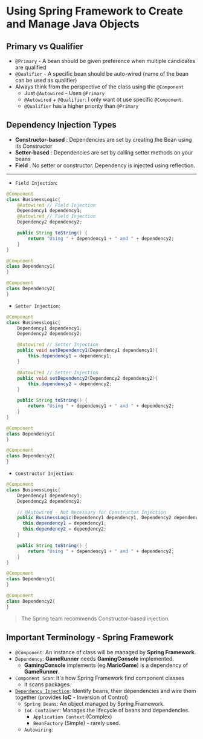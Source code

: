 # Using Spring Framework to Create and Manage Java Objects

## Primary vs Qualifier

- `@Primary` - A bean should be given preference when multiple candidates are qualified
- `@Qualifier` - A specific bean should be auto-wired (name of the bean can be used as qualifier)
- Always think from the perspective of the class using the `@Component`
  - Just `@Autowired` - Uses `@Primary`
  - `@Autowired` + `@Qualifier`: I only want ot use specific `@Component`.
  - `@Qualifier` has a higher priority than `@Primary`

## Dependency Injection Types

- **Constructor-based** : Dependencies are set by creating the Bean using its Constructor
- **Setter-based** : Dependencies are set by calling setter methods on your beans
- **Field** : No setter or constructor. Dependency is injected using reflection.

---

- `Field Injection`:

```Java
@Component
class BusinessLogic{
    @Autowired // Field Injection
    Dependency1 dependency1;
    @Autowired // Field Injection
    Dependency2 dependency2;

    public String toString() {
        return "Using " + dependency1 + " and " + dependency2;
    }
}

@Component
class Dependency1{
}

@Component
class Dependency2{
}

```

- `Setter Injection`:

```Java
@Component
class BusinessLogic{
    Dependency1 dependency1;
    Dependency2 dependency2;

    @Autowired // Setter Injection
    public void setDependency1(Dependency1 dependency1){
        this.dependency1 = dependency1;
    }

    @Autowired // Setter Injection
    public void setDependency2(Dependency2 dependency2){
        this.dependency2 = dependency2;
    }

    public String toString() {
        return "Using " + dependency1 + " and " + dependency2;
    }
}

@Component
class Dependency1{
}

@Component
class Dependency2{
}
```

- `Constructor Injection`:

```Java
@Component
class BusinessLogic{
    Dependency1 dependency1;
    Dependency2 dependency2;

    // @Autowired - Not Necessary for Constructor Injection
    public BusinessLogic(Dependency1 dependency1, Dependency2 dependency2){
      this.dependency1 = dependency1;
      this.dependency2 = dependency2;
    }

    public String toString() {
        return "Using " + dependency1 + " and " + dependency2;
    }
}

@Component
class Dependency1{
}

@Component
class Dependency2{
}
```

> The Spring team recommends Constructor-based injection.

## Important Terminology - Spring Framework

- `@Component`: An instance of class will be managed by **Spring Framework**.
- `Dependency`: **GameRunner** needs **GamingConsole** implemented.
  - **GamingConsole** implements (eg.**MarioGame**) is a dependency of **GameRunner**.
- `Component Scan`: It's how Spring Framework find component classes
  - It scans packages.
- [`Dependency Injection`](#dependency-injection-types): Identify beans, their dependencies and wire them together (provides **IoC** - Inversion of Control)
  - `Spring Beans`: An object managed by Spring Framework.
  - `IoC Container`: Manages the lifecycle of beans and dependencies.
    - `Application Context` (Complex)
    - `BeanFactory` (Simple) - rarely used.
  - `Autowiring`:
